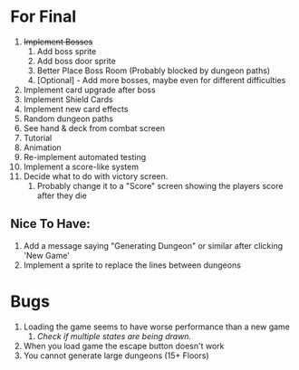 # For Final
1. ~~Implement Bosses~~
   1. Add boss sprite
   2. Add boss door sprite
   3. Better Place Boss Room (Probably blocked by dungeon paths)
   4. [Optional] - Add more bosses, maybe even for different difficulties
2. Implement card upgrade after boss
3. Implement Shield Cards
4. Implement new card effects
5. Random dungeon paths
6. See hand & deck from combat screen
7. Tutorial
8. Animation
9. Re-implement automated testing
10. Implement a score-like system
11. Decide what to do with victory screen.
    1. Probably change it to a "Score" screen showing the players score after they die

## Nice To Have:
1. Add a message saying "Generating Dungeon" or similar after clicking 'New Game'
2. Implement a sprite to replace the lines between dungeons

# Bugs
1. Loading the game seems to have worse performance than a new game
   1. _Check if multiple states are being drawn._
2. When you load game the escape button doesn't work
3. You cannot generate large dungeons (15+ Floors)